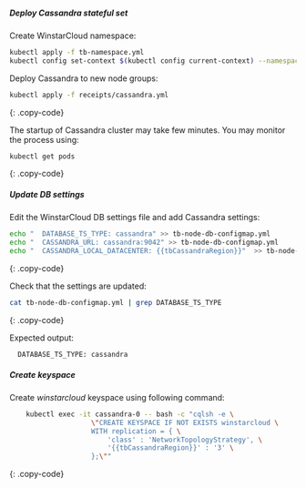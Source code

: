 ##### Deploy Cassandra stateful set

Create WinstarCloud namespace:

```bash
kubectl apply -f tb-namespace.yml
kubectl config set-context $(kubectl config current-context) --namespace=winstarcloud
```

Deploy Cassandra to new node groups:

```bash
kubectl apply -f receipts/cassandra.yml
```
{: .copy-code}

The startup of Cassandra cluster may take few minutes. You may monitor the process using:

```bash
kubectl get pods
```
{: .copy-code}

##### Update DB settings

Edit the WinstarCloud DB settings file and add Cassandra settings:


```bash
echo "  DATABASE_TS_TYPE: cassandra" >> tb-node-db-configmap.yml
echo "  CASSANDRA_URL: cassandra:9042" >> tb-node-db-configmap.yml
echo "  CASSANDRA_LOCAL_DATACENTER: {{tbCassandraRegion}}"  >> tb-node-db-configmap.yml
```
{: .copy-code}

Check that the settings are updated:

```bash
cat tb-node-db-configmap.yml | grep DATABASE_TS_TYPE
```
{: .copy-code}

Expected output:

```text
  DATABASE_TS_TYPE: cassandra
```

##### Create keyspace

Create *winstarcloud* keyspace using following command:

```bash
    kubectl exec -it cassandra-0 -- bash -c "cqlsh -e \
                    \"CREATE KEYSPACE IF NOT EXISTS winstarcloud \
                    WITH replication = { \
                        'class' : 'NetworkTopologyStrategy', \
                        '{{tbCassandraRegion}}' : '3' \
                    };\""
```
{: .copy-code}